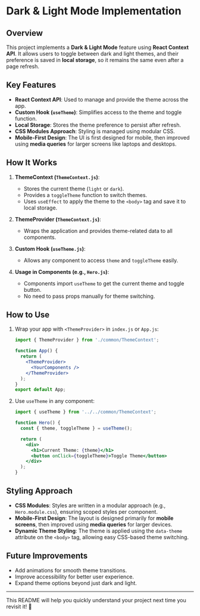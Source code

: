 # Dark & Light Mode Implementation

## Overview
This project implements a **Dark & Light Mode** feature using **React Context API**. It allows users to toggle between dark and light themes, and their preference is saved in **local storage**, so it remains the same even after a page refresh.

## Key Features
- **React Context API**: Used to manage and provide the theme across the app.
- **Custom Hook (`useTheme`)**: Simplifies access to the theme and toggle function.
- **Local Storage**: Stores the theme preference to persist after refresh.
- **CSS Modules Approach**: Styling is managed using modular CSS.
- **Mobile-First Design**: The UI is first designed for mobile, then improved using **media queries** for larger screens like laptops and desktops.

## How It Works
1. **ThemeContext (`ThemeContext.js`)**:
   - Stores the current theme (`light` or `dark`).
   - Provides a `toggleTheme` function to switch themes.
   - Uses `useEffect` to apply the theme to the `<body>` tag and save it to local storage.

2. **ThemeProvider (`ThemeContext.js`)**:
   - Wraps the application and provides theme-related data to all components.

3. **Custom Hook (`useTheme.js`)**:
   - Allows any component to access `theme` and `toggleTheme` easily.

4. **Usage in Components (e.g., `Hero.js`)**:
   - Components import `useTheme` to get the current theme and toggle button.
   - No need to pass props manually for theme switching.

## How to Use
1. Wrap your app with `<ThemeProvider>` in `index.js` or `App.js`:
   ```jsx
   import { ThemeProvider } from './common/ThemeContext';

   function App() {
     return (
       <ThemeProvider>
         <YourComponents />
       </ThemeProvider>
     );
   }
   export default App;
   ```

2. Use `useTheme` in any component:
   ```jsx
   import { useTheme } from '../../common/ThemeContext';

   function Hero() {
     const { theme, toggleTheme } = useTheme();

     return (
       <div>
         <h1>Current Theme: {theme}</h1>
         <button onClick={toggleTheme}>Toggle Theme</button>
       </div>
     );
   }
   ```

## Styling Approach
- **CSS Modules**: Styles are written in a modular approach (e.g., `Hero.module.css`), ensuring scoped styles per component.
- **Mobile-First Design**: The layout is designed primarily for **mobile screens**, then improved using **media queries** for larger devices.
- **Dynamic Theme Styling**: The theme is applied using the `data-theme` attribute on the `<body>` tag, allowing easy CSS-based theme switching.

## Future Improvements
- Add animations for smooth theme transitions.
- Improve accessibility for better user experience.
- Expand theme options beyond just dark and light.

---
This README will help you quickly understand your project next time you revisit it! 🚀